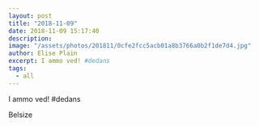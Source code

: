 ```yaml
---
layout: post
title: "2018-11-09"
date: 2018-11-09 15:17:40
description: 
image: "/assets/photos/201811/0cfe2fcc5acb01a8b3766a0b2f1de7d4.jpg"
author: Elise Plain
excerpt: I ammo ved! #dedans
tags: 
  - all
---
```


I ammo ved! #dedans
<p></p>
Belsize